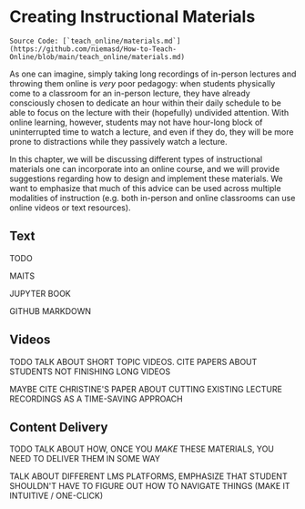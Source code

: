 # Creating Instructional Materials

```{note}
Source Code: [`teach_online/materials.md`](https://github.com/niemasd/How-to-Teach-Online/blob/main/teach_online/materials.md)
```

As one can imagine,
simply taking long recordings of in-person lectures and throwing them online is *very* poor pedagogy:
when students physically come to a classroom for an in-person lecture,
they have already consciously chosen to dedicate an hour within their daily schedule
to be able to focus on the lecture with their (hopefully) undivided attention.
With online learning, however,
students may not have hour-long block of uninterrupted time to watch a lecture,
and even if they do,
they will be more prone to distractions while they passively watch a lecture.

In this chapter,
we will be discussing different types of instructional materials one can incorporate into an online course,
and we will provide suggestions regarding how to design and implement these materials.
We want to emphasize that much of this advice can be used across multiple modalities of instruction
(e.g. both in-person and online classrooms can use online videos or text resources).

## Text

TODO

MAITS

JUPYTER BOOK

GITHUB MARKDOWN

## Videos

TODO TALK ABOUT SHORT TOPIC VIDEOS. CITE PAPERS ABOUT STUDENTS NOT FINISHING LONG VIDEOS

MAYBE CITE CHRISTINE'S PAPER ABOUT CUTTING EXISTING LECTURE RECORDINGS AS A TIME-SAVING APPROACH

## Content Delivery

TODO TALK ABOUT HOW, ONCE YOU *MAKE* THESE MATERIALS, YOU NEED TO DELIVER THEM IN SOME WAY

TALK ABOUT DIFFERENT LMS PLATFORMS, EMPHASIZE THAT STUDENT SHOULDN'T HAVE TO FIGURE OUT HOW TO NAVIGATE THINGS (MAKE IT INTUITIVE / ONE-CLICK)
